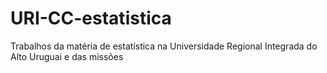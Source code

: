 # URI-CC-estatistica
Trabalhos da matéria de estatística na Universidade Regional Integrada do Alto Uruguai e das missões
